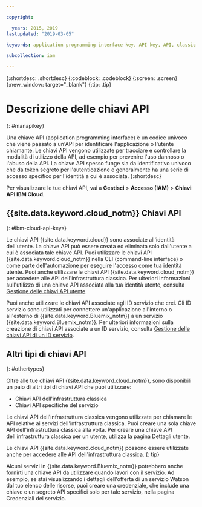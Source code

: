 ```yaml
---

copyright:

  years: 2015, 2019
lastupdated: "2019-03-05"

keywords: application programming interface key, API key, API, classic infrastructure API key, IBM Cloud API key

subcollection: iam

---
```


{:shortdesc: .shortdesc}
{:codeblock: .codeblock}
{:screen: .screen}
{:new_window: target="_blank"}
{:tip: .tip}

# Descrizione delle chiavi API
{: #manapikey}

Una chiave API (application programming interface) è un codice univoco che viene passato a un'API per identificare l'applicazione o l'utente chiamante. Le chiavi API vengono utilizzate per tracciare e controllare la modalità di utilizzo della API, ad esempio per prevenire l'uso dannoso o l'abuso della API. La chiave API spesso funge sia da identificativo univoco che da token segreto per l'autenticazione e generalmente ha una serie di accesso specifico per l'identità a cui è associata.
{:shortdesc}

Per visualizzare le tue chiavi API, vai a **Gestisci** > **Accesso (IAM)** > **Chiavi API IBM Cloud**.

## {{site.data.keyword.cloud_notm}} Chiavi API
{: #ibm-cloud-api-keys}

Le chiavi API {{site.data.keyword.cloud}} sono associate all'identità dell'utente. La chiave API può essere creata ed eliminata solo dall'utente a cui è associata tale chiave API. Puoi utilizzare le chiavi API {{site.data.keyword.cloud_notm}} nella CLI (command-line interface) o come parte dell'automazione per eseguire l'accesso come tua identità utente. Puoi anche utilizzare le chiavi API {{site.data.keyword.cloud_notm}} per accedere alle API dell'infrastruttura classica. Per ulteriori informazioni sull'utilizzo di una chiave API associata alla tua identità utente, consulta [Gestione delle chiavi API utente](/docs/iam?topic=iam-userapikey#userapikey).

Puoi anche utilizzare le chiavi API associate agli ID servizio che crei. Gli ID servizio sono utilizzati per connettere un'applicazione all'interno o all'esterno di {{site.data.keyword.Bluemix_notm}} a un servizio {{site.data.keyword.Bluemix_notm}}. Per ulteriori informazioni sulla creazione di chiavi API associate a un ID servizio, consulta [Gestione delle chiavi API di un ID servizio](/docs/iam?topic=iam-serviceidapikeys#serviceidapikeys).

## Altri tipi di chiavi API
{: #othertypes}

Oltre alle tue chiavi API {{site.data.keyword.cloud_notm}}, sono disponibili un paio di altri tipi di chiavi API che puoi utilizzare:

* Chiavi API dell'infrastruttura classica
* Chiavi API specifiche del servizio

Le chiavi API dell'infrastruttura classica vengono utilizzate per chiamare le API relative ai servizi dell'infrastruttura classica. Puoi creare una sola chiave API dell'infrastruttura classica alla volta. Per creare una chiave API dell'infrastruttura classica per un utente, utilizza la pagina Dettagli utente.

Le chiavi API {{site.data.keyword.cloud_notm}} possono essere utilizzate anche per accedere alle API dell'infrastruttura classica.
{: tip}

Alcuni servizi in {{site.data.keyword.Bluemix_notm}} potrebbero anche fornirti una chiave API da utilizzare quando lavori con il servizio. Ad esempio, se stai visualizzando i dettagli dell'offerta di un servizio Watson dal tuo elenco delle risorse, puoi creare una credenziale, che include una chiave e un segreto API specifici solo per tale servizio, nella pagina Credenziali del servizio.
